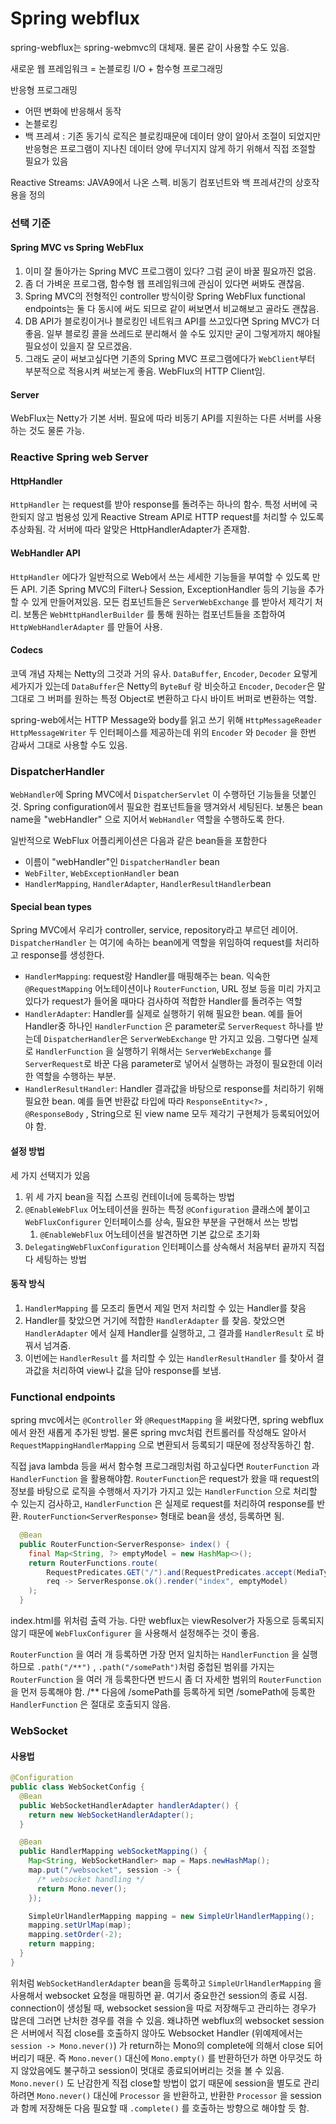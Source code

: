 # Spring webflux

spring-webflux는 spring-webmvc의 대체재. 물론 같이 사용할 수도 있음.

새로운 웹 프레임워크 = 논블로킹 I/O + 함수형 프로그래밍

반응형 프로그래밍

* 어떤 변화에 반응해서 동작
* 논블로킹
* 백 프레셔 : 기존 동기식 로직은 블로킹때문에 데이터 양이 알아서 조절이 되었지만 반응형은 프로그램이 지나친 데이터 양에 무너지지 않게 하기 위해서 직접 조절할 필요가 있음

Reactive Streams: JAVA9에서 나온 스펙. 비동기 컴포넌트와 백 프레셔간의 상호작용을 정의

### 선택 기준

#### Spring MVC vs Spring WebFlux

1. 이미 잘 돌아가는 Spring MVC 프로그램이 있다? 그럼 굳이 바꿀 필요까진 없음.
2. 좀 더 가벼운 프로그램, 함수형 웹 프레임워크에 관심이 있다면 써봐도 괜찮음.
3. Spring MVC의 전형적인 controller 방식이랑 Spring WebFlux functional endpoints는 둘 다 동시에 써도 되므로 같이 써보면서 비교해보고 골라도 괜찮음.
4. DB API가 블로킹이거나 블로킹인 네트워크 API를 쓰고있다면 Spring MVC가 더 좋음. 일부 블로킹 콜을 쓰레드로 분리해서 쓸 수도 있지만 굳이 그렇게까지 해야될 필요성이 있을지 잘 모르겠음.
5. 그래도 굳이 써보고싶다면 기존의 Spring MVC 프로그램에다가 `WebClient`부터 부분적으로 적용시켜 써보는게 좋음. WebFlux의 HTTP Client임.

#### Server

WebFlux는 Netty가 기본 서버. 필요에 따라 비동기 API를 지원하는 다른 서버를 사용하는 것도 물론 가능.

### Reactive Spring web Server

#### HttpHandler

`HttpHandler` 는 request를 받아 response를 돌려주는 하나의 함수. 특정 서버에 국한되지 않고 범용성 있게 Reactive Stream API로 HTTP request를 처리할 수 있도록 추상화됨. 각 서버에 따라 알맞은 HttpHandlerAdapter가 존재함.

#### WebHandler API

`HttpHandler` 에다가 일반적으로 Web에서 쓰는 세세한 기능들을 부여할 수 있도록 만든 API. 기존 Spring MVC의 Filter나 Session, ExceptionHandler 등의 기능을 추가할 수 있게 만들어져있음. 모든 컴포넌트들은 `ServerWebExchange` 를 받아서 제각기 처리. 보통은 `WebHttpHandlerBuilder` 를 통해 원하는 컴포넌트들을 조합하여 `HttpWebHandlerAdapter` 를 만들어 사용.

#### Codecs

코덱 개념 자체는 Netty의 그것과 거의 유사. `DataBuffer`, `Encoder`, `Decoder` 요렇게 세가지가 있는데 `DataBuffer`은 Netty의 `ByteBuf` 랑 비슷하고 `Encoder`, `Decoder`은 말 그대로 그 버퍼를 원하는 특정 Object로 변환하고 다시 바이트 버퍼로 변환하는 역할.

spring-web에서는 HTTP Message와 body를 읽고 쓰기 위해 `HttpMessageReader` `HttpMessageWriter` 두 인터페이스를 제공하는데 위의 `Encoder` 와 `Decoder` 을 한번 감싸서 그대로 사용할 수도 있음.

### DispatcherHandler

`WebHandler`에 Spring MVC에서 `DispatcherServlet` 이 수행하던 기능들을 덧붙인 것. Spring configuration에서 필요한 컴포넌트들을 땡겨와서 세팅된다. 보통은 bean name을 "webHandler" 으로 지어서 `WebHandler` 역할을 수행하도록 한다.

일반적으로 WebFlux 어플리케이션은 다음과 같은 bean들을 포함한다

* 이름이 "webHandler"인 `DispatcherHandler` bean
* `WebFilter`, `WebExceptionHandler` bean
* `HandlerMapping`, `HandlerAdapter`, `HandlerResultHandler`bean

#### Special bean types

Spring MVC에서 우리가 controller, service, repository라고 부르던 레이어. `DispatcherHandler` 는 여기에 속하는 bean에게 역할을 위임하여 request를 처리하고 response를 생성한다.

* `HandlerMapping`: request랑 Handler를 매핑해주는 bean. 익숙한 `@RequestMapping` 어노테이션이나 `RouterFunction`, URL 정보 등을 미리 가지고 있다가 request가 들어올 때마다 검사하여 적합한 Handler를 돌려주는 역할
* `HandlerAdapter`: Handler를 실제로 실행하기 위해 필요한 bean. 예를 들어 Handler중 하나인 `HandlerFunction` 은 parameter로 `ServerRequest` 하나를 받는데 `DispatcherHandler`은 `ServerWebExchange` 만 가지고 있음. 그렇다면 실제로 `HandlerFunction` 을 실행하기 위해서는 `ServerWebExchange` 를 `ServerRequest`로 바꾼 다음 parameter로 넣어서 실행하는 과정이 필요한데 이러한 역할을 수행하는 부분.
* `HandlerResultHandler`: Handler 결과값을 바탕으로 response를 처리하기 위해 필요한 bean. 예를 들면 반환값 타입에 따라 `ResponseEntity<?>` , `@ResponseBody` , String으로 된 view name 모두 제각기 구현체가 등록되어있어야 함.

#### 설정 방법

세 가지 선택지가 있음

1. 위 세 가지 bean을 직접 스프링 컨테이너에 등록하는 방법
2. `@EnableWebFlux` 어노테이션을 원하는 특정 `@Configuration` 클래스에 붙이고 `WebFluxConfigurer` 인터페이스를 상속, 필요한 부분을 구현해서 쓰는 방법
   1. `@EnableWebFlux` 어노테이션을 발견하면 기본 값으로 초기화
3. `DelegatingWebFluxConfiguration` 인터페이스를 상속해서 처음부터 끝까지 직접 다 세팅하는 방법

#### 동작 방식

1. `HandlerMapping` 를 모조리 돌면서 제일 먼저 처리할 수 있는 Handler를 찾음
2. Handler를 찾았으면 거기에 적합한 `HandlerAdapter` 를 찾음. 찾았으면 `HandlerAdapter` 에서 실제 Handler를 실행하고, 그 결과를 `HandlerResult` 로 바꿔서 넘겨줌.
3. 이번에는 `HandlerResult` 를 처리할 수 있는 `HandlerResultHandler` 를 찾아서 결과값을 처리하여 view나 값을 담아 response를 보냄.

### Functional endpoints

spring mvc에서는 `@Controller` 와 `@RequestMapping` 을 써왔다면, spring webflux에서 완전 새롭게 추가된 방법. 물론 spring mvc처럼 컨트롤러를 작성해도 알아서 `RequestMappingHandlerMapping` 으로 변환되서 등록되기 때문에 정상작동하긴 함.

직접 java lambda 등을 써서 함수형 프로그래밍처럼 하고싶다면 `RouterFunction` 과 `HandlerFunction` 을 활용해야함. `RouterFunction`은 request가 왔을 때 request의 정보를 바탕으로 로직을 수행해서 자기가 가지고 있는 `HandlerFunction` 으로 처리할 수 있는지 검사하고, `HandlerFunction` 은 실제로 request를 처리하여 response를 반환.  `RouterFunction<ServerResponse>` 형태로 bean을 생성, 등록하면 됨.

```java
  @Bean
  public RouterFunction<ServerResponse> index() {
    final Map<String, ?> emptyModel = new HashMap<>();
    return RouterFunctions.route(
        RequestPredicates.GET("/").and(RequestPredicates.accept(MediaType.TEXT_HTML)),
        req -> ServerResponse.ok().render("index", emptyModel)
    );
  }
```

index.html를 위처럼 출력 가능. 다만 webflux는 viewResolver가 자동으로 등록되지 않기 때문에 `WebFluxConfigurer` 을 사용해서 설정해주는 것이 좋음.

`RouterFunction` 을 여러 개 등록하면 가장 먼저 일치하는 `HandlerFunction` 을 실행하므로 `.path("/**")` , `.path("/somePath")`처럼 중첩된 범위를 가지는 `RouterFunction` 을 여러 개 등록한다면 반드시 좀 더 자세한 범위의 `RouterFunction` 을 먼저 등록해야 함. /\*\* 다음에 /somePath를 등록하게 되면 /somePath에 등록한 `HandlerFunction` 은 절대로 호출되지 않음.

### WebSocket

#### 사용법

```java
@Configuration
public class WebSocketConfig {
  @Bean
  public WebSocketHandlerAdapter handlerAdapter() {
    return new WebSocketHandlerAdapter();
  }

  @Bean
  public HandlerMapping webSocketMapping() {
    Map<String, WebSocketHandler> map = Maps.newHashMap();
    map.put("/websocket", session -> {
      /* websocket handling */
      return Mono.never();
    });

    SimpleUrlHandlerMapping mapping = new SimpleUrlHandlerMapping();
    mapping.setUrlMap(map);
    mapping.setOrder(-2);
    return mapping;
  }
}
```

위처럼 `WebSocketHandlerAdapter` bean을 등록하고 `SimpleUrlHandlerMapping` 을 사용해서 websocket 요청을 매핑하면 끝. 여기서 중요한건 session의 종료 시점. connection이 생성될 때, websocket session을 따로 저장해두고 관리하는 경우가 많은데 그러면 난처한 경우를 겪을 수 있음. 왜냐하면 webflux의 websocket session은 서버에서 직접 close를 호출하지 않아도 Websocket Handler \(위예제에서는 `session -> Mono.never()`\) 가 return하는 Mono의 complete에 의해서 close 되어버리기 때문. 즉 `Mono.never()` 대신에 `Mono.empty()` 를 반환하던가 하면 아무것도 하지 않았음에도 불구하고 session이 멋대로 종료되어버리는 것을 볼 수 있음. `Mono.never()` 도 난감한게 직접 close할 방법이 없기 때문에 session을 별도로 관리하려면 `Mono.never()` 대신에 `Processor` 을 반환하고, 반환한 `Processor` 을 session과 함께 저장해둔 다음 필요할 때 `.complete()` 를 호출하는 방향으로 해야할 듯 함.

